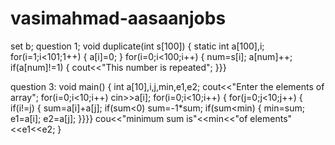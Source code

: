 # vasimahmad-aasaanjobs
set b;
question 1;
void duplicate(int s[100])
{
static int a[100],i;
for(i=1;i<101;1++)
{
a[i]=0;
}
for(i=0;i<100;i++)
{
num=s[i];
a[num]++;
if(a[num]!=1)
{
cout<<"This number is repeated";
}}}


question 3:
void  main()
{
int a[10],i,j,min,e1,e2;
cout<<"Enter  the elements of array";
for(i=0;i<10;i++)
cin>>a[i];
for(i=0;i<10;i++)
{
for(j=0;j<10;j++)
{
if(i!=j)
{
sum=a[i]+a[j];
if(sum<0)
sum=-1*sum;
if(sum<min)
{
min=sum;
e1=a[i];
e2=a[j];
}}}}
cou<<"minimum sum is"<<min<<"of elements"<<e1<<e2;
}

